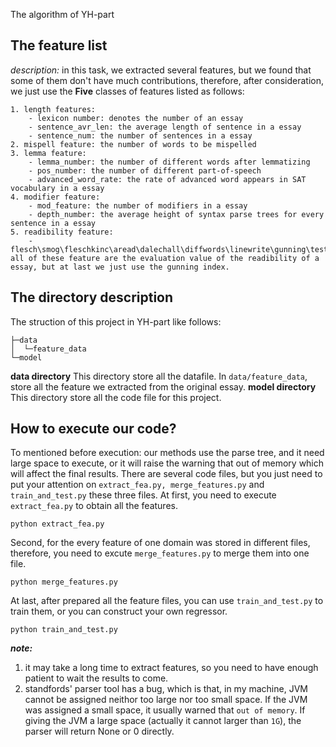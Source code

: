 The algorithm of YH-part
## The feature list
*description:* in this task, we extracted several features, but we found that some of them don't have much contributions, therefore, after consideration, we just use the **Five** classes of features listed as follows:
```
1. length features:
    - lexicon number: denotes the number of an essay
	- sentence_avr_len: the average length of sentence in a essay
	- sentence_num: the number of sentences in a essay
2. mispell feature: the number of words to be mispelled
3. lemma feature:
    - lemma_number: the number of different words after lemmatizing
	- pos_number: the number of different part-of-speech
	- advanced_word_rate: the rate of advanced word appears in SAT vocabulary in a essay
4. modifier feature:
    - mod_feature: the number of modifiers in a essay
	- depth_number: the average height of syntax parse trees for every sentence in a essay
5. readibility feature:
    - flesch\smog\fleschkinc\aread\dalechall\diffwords\linewrite\gunning\teststand: all of these feature are the evaluation value of the readibility of a essay, but at last we just use the gunning index.
```

## The directory description
The struction of this project in YH-part like follows:
```
├─data
│  └─feature_data
└─model
```
**data directory**
This directory store all the datafile.
In `data/feature_data`, store all the feature we extracted from the original essay.
**model directory**
This directory store all the code file for this project.

## How to execute our code?
To mentioned before execution: our methods use the parse tree, and it need large space to execute, or it will raise the warning that out of memory which will affect the final results.
There are several code files, but you just need to put your attention on `extract_fea.py, merge_features.py` and `train_and_test.py` these three files.
At first, you need to execute `extract_fea.py` to obtain all the features.
```shell
python extract_fea.py
```
Second, for the every feature of one domain was stored in different files, therefore, you need to excute `merge_features.py` to merge them into one file.
```shell
python merge_features.py
```
At last, after prepared all the feature files, you can use `train_and_test.py` to train them, or you can construct your own regressor.
```shell
python train_and_test.py
```

***note:*** 
1. it may take a long time to extract features, so you need to have enough patient to wait the results to come.
2. standfords' parser tool has a bug, which is that, in my machine, JVM cannot be assigned neithor too large nor too small space. If the JVM was assigned a small space, it usually warned that `out of memory`. If giving the 
JVM a large space (actually it cannot larger than `1G`), the parser will return None or 0 directly.